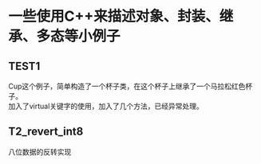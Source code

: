 # 一些使用C++来描述对象、封装、继承、多态等小例子

## TEST1
Cup这个例子，简单构造了一个杯子类，在这个杯子上继承了一个马拉松红色杯子。  
加入了virtual关键字的使用，加入了几个方法，已经异常处理。

## T2_revert_int8
八位数据的反转实现
